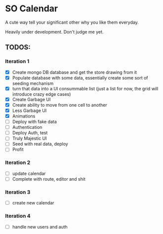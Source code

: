 # SO Calendar

A cute way tell your significant other why you like them everyday.

Heavily under development. Don't judge me yet.

## TODOS:

### Iteration 1
- [x] Create mongo DB database and get the store drawing from it
- [x] Populate database with some data, essentially create some sort of seeding mechanism
- [x] turn that data into a UI consummable list (just a list for now, the grid will introduce crazy edge cases)
- [x] Create Garbage UI
- [x] Create ability to move from one cell to another
- [x] Less Garbage UI
- [x] Animations
- [ ] Deploy with fake data
- [ ] Authentication
- [ ] Deploy Auth, test
- [ ] Truly Majestic UI
- [ ] Seed with real data, deploy
- [ ] Profit

### Iteration 2
- [ ] update calendar
- [ ] Complete with route, editor and shit

### Iteration 3
- [ ] create new calendar

### Iteration 4
- [ ] handle new users and auth
